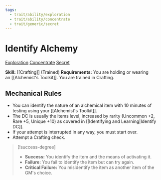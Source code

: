```yaml
---
tags:
  - trait/ability/exploration
  - trait/ability/concentrate
  - trait/generic/secret
---
```

# Identify Alchemy

[Exploration](Exploration.md "Action & Ability Trait") [Concentrate](Concentrate.md "Action & Ability Trait") [Secret](Secret.md "General Trait")

**Skill:** [[Crafting]] (Trained)
**Requirements:** You are holding or wearing an [[Alchemist's Toolkit]]. You are trained in Crafting.

## Mechanical Rules

- You can identify the nature of an alchemical item with 10 minutes of testing using your [[Alchemist's Toolkit]].
- The DC is usually the items level, increased by rarity (Uncommon +2, Rare +5, Unique +10) as covered in [[Identifying and Learning|Identify DC]].
- If your attempt is interrupted in any way, you must start over.  
- Attempt a Crafting check. 

> [!success-degree] 
>- **Success:** You identify the item and the means of activating it.  
>- **Failure:** You fail to identify the item but can try again.  
>- **Critical Failure:** You misidentify the item as another item of the GM's choice.

